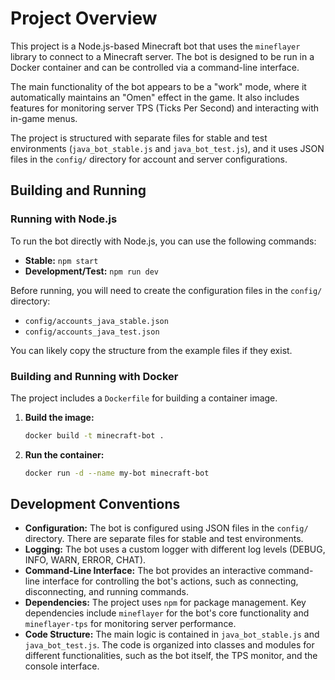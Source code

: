 # Project Overview

This project is a Node.js-based Minecraft bot that uses the `mineflayer` library to connect to a Minecraft server. The bot is designed to be run in a Docker container and can be controlled via a command-line interface.

The main functionality of the bot appears to be a "work" mode, where it automatically maintains an "Omen" effect in the game. It also includes features for monitoring server TPS (Ticks Per Second) and interacting with in-game menus.

The project is structured with separate files for stable and test environments (`java_bot_stable.js` and `java_bot_test.js`), and it uses JSON files in the `config/` directory for account and server configurations.

## Building and Running

### Running with Node.js

To run the bot directly with Node.js, you can use the following commands:

*   **Stable:** `npm start`
*   **Development/Test:** `npm run dev`

Before running, you will need to create the configuration files in the `config/` directory:

*   `config/accounts_java_stable.json`
*   `config/accounts_java_test.json`

You can likely copy the structure from the example files if they exist.

### Building and Running with Docker

The project includes a `Dockerfile` for building a container image.

1.  **Build the image:**
    ```bash
    docker build -t minecraft-bot .
    ```

2.  **Run the container:**
    ```bash
    docker run -d --name my-bot minecraft-bot
    ```

## Development Conventions

*   **Configuration:** The bot is configured using JSON files in the `config/` directory. There are separate files for stable and test environments.
*   **Logging:** The bot uses a custom logger with different log levels (DEBUG, INFO, WARN, ERROR, CHAT).
*   **Command-Line Interface:** The bot provides an interactive command-line interface for controlling the bot's actions, such as connecting, disconnecting, and running commands.
*   **Dependencies:** The project uses `npm` for package management. Key dependencies include `mineflayer` for the bot's core functionality and `mineflayer-tps` for monitoring server performance.
*   **Code Structure:** The main logic is contained in `java_bot_stable.js` and `java_bot_test.js`. The code is organized into classes and modules for different functionalities, such as the bot itself, the TPS monitor, and the console interface.
